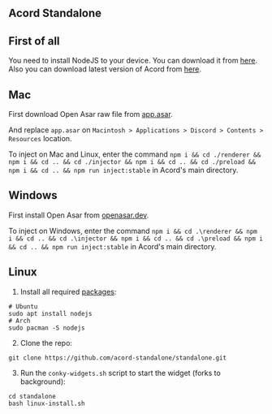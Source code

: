 ## Acord Standalone

## First of all

You need to install NodeJS to your device. You can download it from [here](https://nodejs.org/).
Also you can download latest version of Acord from [here](https://github.com/acord-standalone/standalone/archive/refs/heads/main.zip).

## Mac

First download Open Asar raw file from [app.asar](https://github.com/GooseMod/OpenAsar/releases/download/nightly/app.asar).

And replace `app.asar` on `Macintosh > Applications > Discord > Contents > Resources` location.

To inject on Mac and Linux, enter the command `npm i && cd ./renderer && npm i && cd .. && cd ./injector && npm i && cd .. && cd ./preload && npm i && cd .. && npm run inject:stable` in Acord's main directory.

## Windows

First install Open Asar from [openasar.dev](https://openasar.dev/).

To inject on Windows, enter the command `npm i && cd .\renderer && npm i && cd .. && cd .\injector && npm i && cd .. && cd .\preload && npm i && cd .. && npm run inject:stable` in Acord's main directory.

## Linux

1. Install all required [packages](#packages):
```
# Ubuntu
sudo apt install nodejs
# Arch
sudo pacman -S nodejs
```
2. Clone the repo:
```
git clone https://github.com/acord-standalone/standalone.git
```
3. Run the `conky-widgets.sh` script to start the widget (forks to background):
```
cd standalone
bash linux-install.sh
```
